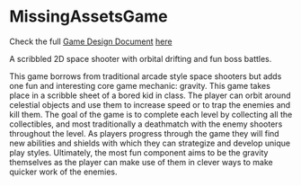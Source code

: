 # MissingAssetsGame
Check the full [Game Design Document](https://github.com/darshandv/MissingAssetsGame/blob/week15_main/README.pdf) [here](https://github.com/darshandv/MissingAssetsGame/blob/week15_main/README.pdf)

A scribbled 2D space shooter with orbital drifting and fun boss battles.

This game borrows from traditional arcade style space shooters but adds one fun and interesting core game mechanic: gravity. This game takes place in a scribble sheet of a bored kid in class. The player can orbit around celestial objects and use them to increase speed or to trap the enemies and kill them. The goal of the game is to complete each level by collecting all the collectibles, and most traditionally a deathmatch with the enemy shooters throughout the level. As players progress through the game they will find new abilities and shields with which they can strategize and develop unique play styles. Ultimately, the most fun component aims to be the gravity themselves as the player can make use of them in clever ways to make quicker work of the enemies. 

